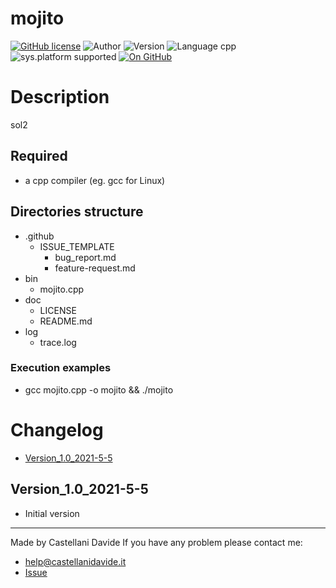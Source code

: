 # mojito
[![GitHub license](https://img.shields.io/badge/license-GNU-green?style=flat)](https://github.com/CastellaniDavide/mojito/blob/master/LICENSE) ![Author](https://img.shields.io/badge/author-Castellani%20Davide-green?style=flat) ![Version](https://img.shields.io/badge/version-v01.01-blue?style=flat) ![Language cpp](https://img.shields.io/badge/language-cpp-yellowgreen?style=flat) ![sys.platform supported](https://img.shields.io/badge/OS%20platform%20supported-All-blue?style=flat) [![On GitHub](https://img.shields.io/badge/on%20GitHub-True-green?style=flat&logo=github)](https://github.com/CastellaniDavide/mojito)

# Description
sol2

## Required
 - a cpp compiler (eg. gcc for Linux)
 

## Directories structure
 - .github
   - ISSUE_TEMPLATE
     - bug_report.md
     - feature-request.md
 - bin
	 - mojito.cpp
 - doc
   - LICENSE
   - README.md
 - log
	 - trace.log
   
### Execution examples
 - gcc mojito.cpp -o mojito && ./mojito

# Changelog
 - [Version_1.0_2021-5-5](#Version_10_2021-5-5)


## Version_1.0_2021-5-5
 - Initial version

---
Made by Castellani Davide 
If you have any problem please contact me:
- help@castellanidavide.it
- [Issue](https://github.com/CastellaniDavide/mojito/issues)
